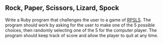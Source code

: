 ## Rock, Paper, Scissors, Lizard, Spock
Write a Ruby program that challenges the user to a game of [RPSLS](http://en.wikipedia.org/wiki/Rock-paper-scissors-lizard-Spock). The program should work by asking for the user to make one of the 5 possible choices, then randomly selecting one of the 5 for the computer player. The program should keep track of score and allow the player to quit at any time.